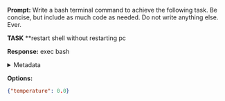 **Prompt:**
Write a bash terminal command to achieve the following task.
Be concise, but include as much code as needed. Do not write anything else. Ever.

**TASK**
**restart shell without restarting pc


**Response:**
exec bash

<details><summary>Metadata</summary>

- Duration: 633 ms
- Datetime: 2023-12-06T16:45:13.372743
- Model: gpt-3.5-turbo-0613

</details>

**Options:**
```json
{"temperature": 0.0}
```

